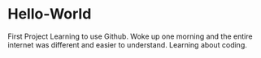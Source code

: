 # Hello-World
First Project
Learning to use Github. Woke up one morning and the entire internet was different and easier to understand. Learning about coding.
